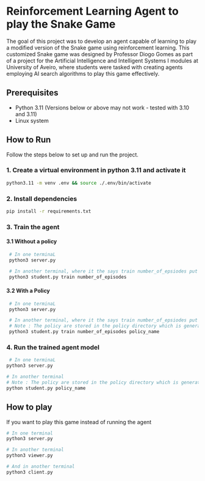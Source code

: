 # Reinforcement Learning Agent to play the Snake Game 
The goal of this project was to develop an agent capable of learning to play a modified version of the Snake game using reinforcement learning. This customized Snake game was designed by Professor Diogo Gomes as part of a project for the Artificial Intelligence and Intelligent Systems I modules at University of Aveiro, where students were tasked with creating agents employing AI search algorithms to play this game effectively.

## Prerequisites
* Python 3.11 (Versions below or above may not work - tested with 3.10 and 3.11)
* Linux system

## How to Run
Follow the steps below to set up and run the project.

### 1. Create a virtual environment in python 3.11 and activate it
```sh
python3.11 -m venv .env && source ./.env/bin/activate
```

### 2. Install dependencies
```sh
pip install -r requirements.txt
```

### 3. Train the agent
#### 3.1 Without a policy
```sh
 # In one terminaL
 python3 server.py

 # In another terminal, where it the says train number_of_epsiodes put a number examples : 20, 100 ,1000, etc.
 python3 student.py train number_of_episodes

 ```
#### 3.2 With a Policy
```sh
 # In one terminaL
 python3 server.py

 # In another terminal, where it the says train number_of_epsiodes put a number examples : 20, 100 ,1000, etc.
 # Note : The policy are stored in the policy directory which is generated after completing a training cycle example of a policy name : dqn_agent_episode_6000
 python3 student.py train number_of_episodes policy_name
 ```

 ### 4. Run the trained agent model
 ```sh
  # In one terminaL
 python3 server.py

# In another terminal
# Note : The policy are stored in the policy directory which is generated after completing a training cycle example of a policy name : dqn_agent_episode_6000
python student.py policy_name
 ``` 

## How to play
If you want to play this game instead of running the agent

```sh
# In one terminal
python3 server.py

# In another terminal
python3 viewer.py

# And in another terminal
python3 client.py
````